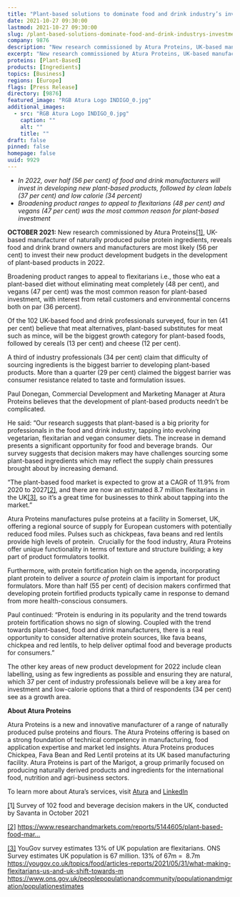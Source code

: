 ```yaml
---
title: "Plant-based solutions to dominate food and drink industry’s investment in new product development in 2022"
date: 2021-10-27 09:30:00
lastmod: 2021-10-27 09:30:00
slug: /plant-based-solutions-dominate-food-and-drink-industrys-investment-new-product-development
company: 9876
description: "New research commissioned by Atura Proteins, UK-based manufacturer of naturally produced pulse protein ingredients, reveals food and drink brand owners and manufacturers are most likely (56 per cent) to invest their new product development budgets in the development of plant-based products in 2022."
excerpt: "New research commissioned by Atura Proteins, UK-based manufacturer of naturally produced pulse protein ingredients, reveals food and drink brand owners and manufacturers are most likely (56 per cent) to invest their new product development budgets in the development of plant-based products in 2022."
proteins: [Plant-Based]
products: [Ingredients]
topics: [Business]
regions: [Europe]
flags: [Press Release]
directory: [9876]
featured_image: "RGB Atura Logo INDIGO_0.jpg"
additional_images:
  - src: "RGB Atura Logo INDIGO_0.jpg"
    caption: ""
    alt: ""
    title: ""
draft: false
pinned: false
homepage: false
uuid: 9929
---
```

<ul>
<li><em>In 2022, over half (56 per cent) of food and drink manufacturers will invest in developing new plant-based products, followed by clean labels (37 per cent) and low calorie (34 percent) </em></li>
<li><em>Broadening product ranges to appeal to flexitarians (48 per cent) and vegans (47 per cent) was the most common reason for plant-based investment</em></li>
</ul>
<p><strong>OCTOBER 2021:</strong> New research commissioned by Atura Proteins<a href="#_ftn1">[1]</a>, UK-based manufacturer of naturally produced pulse protein ingredients, reveals food and drink brand owners and manufacturers are most likely (56 per cent) to invest their new product development budgets in the development of plant-based products in 2022.</p>
<p>Broadening product ranges to appeal to flexitarians i.e., those who eat a plant-based diet without eliminating meat completely (48 per cent), and vegans (47 per cent) was the most common reason for plant-based investment, with interest from retail customers and environmental concerns both on par (36 percent).</p>
<p>Of the 102 UK-based food and drink professionals surveyed, four in ten (41 per cent) believe that meat alternatives, plant-based substitutes for meat such as mince, will be the biggest growth category for plant-based foods, followed by cereals (13 per cent) and cheese (12 per cent).</p>
<p>A third of industry professionals (34 per cent) claim that difficulty of sourcing ingredients is the biggest barrier to developing plant-based products. More than a quarter (29 per cent) claimed the biggest barrier was consumer resistance related to taste and formulation issues.</p>
<p>Paul Donegan, Commercial Development and Marketing Manager at Atura Proteins believes that the development of plant-based products needn’t be complicated. </p>
<p>He said: “Our research suggests that plant-based is a big priority for professionals in the food and drink industry, tapping into evolving vegetarian, flexitarian and vegan consumer diets. The increase in demand presents a significant opportunity for food and beverage brands.  Our survey suggests that decision makers may have challenges sourcing some plant-based ingredients which may reflect the supply chain pressures brought about by increasing demand.</p>
<p>“The plant-based food market is expected to grow at a CAGR of 11.9% from 2020 to 2027<a href="#_ftn2">[2]</a>, and there are now an estimated 8.7 million flexitarians in the UK<a href="#_ftn3">[3]</a>, so it’s a great time for businesses to think about tapping into the market.” </p>
<p>Atura Proteins manufactures pulse proteins at a facility in Somerset, UK, offering a regional source of supply for European customers with potentially reduced food miles. Pulses such as chickpeas, fava beans and red lentils provide high levels of protein.  Crucially for the food industry, Atura Proteins offer unique functionality in terms of texture and structure building; a key part of product formulators toolkit.</p>
<p>Furthermore, with protein fortification high on the agenda, incorporating plant protein to deliver a <em>source of protein</em> claim is important for product formulators. More than half (55 per cent) of decision makers confirmed that developing protein fortified products typically came in response to demand from more health-conscious consumers.</p>
<p>Paul continued: “Protein is enduring in its popularity and the trend towards protein fortification shows no sign of slowing. Coupled with the trend towards plant-based, food and drink manufacturers, there is a real opportunity to consider alternative protein sources, like fava beans, chickpea and red lentils, to help deliver optimal food and beverage products for consumers.”</p>
<p>The other key areas of new product development for 2022 include clean labelling, using as few ingredients as possible and ensuring they are natural, which 37 per cent of industry professionals believe will be a key area for investment and low-calorie options that a third of respondents (34 per cent) see as a growth area.</p>
<p><strong>About Atura Proteins</strong></p>
<p>Atura Proteins is a new and innovative manufacturer of a range of naturally produced pulse proteins and flours. The Atura Proteins offering is based on a strong foundation of technical competency in manufacturing, food application expertise and market led insights. Atura Proteins produces Chickpea, Fava Bean and Red Lentil proteins at its UK based manufacturing facility. Atura Proteins is part of the Marigot, a group primarily focused on producing naturally derived products and ingredients for the international food, nutrition and agri-business sectors.</p>
<p>To learn more about Atura’s services, visit <a href="https://aturaproteins.com/">Atura</a> and <a href="https://www.linkedin.com/company/atura-proteins/">LinkedIn</a> </p>
<p><a href="#_ftnref1">[</a>1<a href="#_ftnref1">]</a> Survey of 102 food and beverage decision makers in the UK, conducted by Savanta in October 2021</p>
<p><a href="#_ftnref2">[2]</a> <a href="https://www.researchandmarkets.com/reports/5144605/plant-based-food-market-by-product-type-dairy">https://www.researchandmarkets.com/reports/5144605/plant-based-food-mar…</a></p>
<p><a href="#_ftnref3">[3]</a> YouGov survey estimates 13% of UK population are flexitarians. ONS Survey estimates UK population is 67 million. 13% of 67m =  8.7m <a href="https://yougov.co.uk/topics/food/articles-reports/2021/05/31/what-making-flexitarians-us-and-uk-shift-towards-m">https://yougov.co.uk/topics/food/articles-reports/2021/05/31/what-making-flexitarians-us-and-uk-shift-towards-m</a> <a href="https://www.ons.gov.uk/peoplepopulationandcommunity/populationandmigration/populationestimates">https://www.ons.gov.uk/peoplepopulationandcommunity/populationandmigration/populationestimates</a></p>
